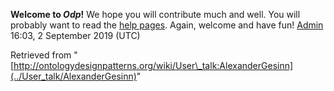 __Welcome to _Odp_!__ We hope you will contribute much and well. 
You will probably want to read the [help pages](http://ontologydesignpatterns.org/wiki/Help:Contents "Help:Contents"). Again, welcome and have fun! [Admin](../User/ValentinaPresutti "User:ValentinaPresutti") 16:03, 2 September 2019 (UTC)





Retrieved from "[http://ontologydesignpatterns.org/wiki/User\_talk:AlexanderGesinn](../User_talk/AlexanderGesinn)"